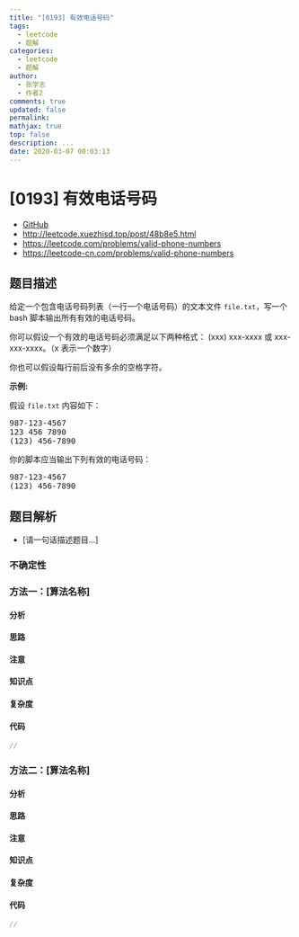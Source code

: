 ```yaml
---
title: "[0193] 有效电话号码"
tags:
  - leetcode
  - 题解
categories:
  - leetcode
  - 题解
author:
  - 张学志
  - 作者2
comments: true
updated: false
permalink:
mathjax: true
top: false
description: ...
date: 2020-03-07 00:03:13
---
```



# [0193] 有效电话号码
* [GitHub](https://github.com/algoboy101/LeetCodeCrowdsource/tree/master/_posts/QA/%5B0193%5D%20%E6%9C%89%E6%95%88%E7%94%B5%E8%AF%9D%E5%8F%B7%E7%A0%81.md)
* http://leetcode.xuezhisd.top/post/48b8e5.html
* https://leetcode.com/problems/valid-phone-numbers
* https://leetcode-cn.com/problems/valid-phone-numbers


## 题目描述

<p>给定一个包含电话号码列表（一行一个电话号码）的文本文件 <code>file.txt</code>，写一个 bash 脚本输出所有有效的电话号码。</p>

<p>你可以假设一个有效的电话号码必须满足以下两种格式： (xxx) xxx-xxxx 或&nbsp;xxx-xxx-xxxx。（x 表示一个数字）</p>

<p>你也可以假设每行前后没有多余的空格字符。</p>

<p><strong>示例:</strong></p>

<p>假设&nbsp;<code>file.txt</code>&nbsp;内容如下：</p>

<pre>987-123-4567
123 456 7890
(123) 456-7890
</pre>

<p>你的脚本应当输出下列有效的电话号码：</p>

<pre>987-123-4567
(123) 456-7890
</pre>



## 题目解析
* [请一句话描述题目...]

### 不确定性


### 方法一：[算法名称]

#### 分析

#### 思路

#### 注意

#### 知识点

#### 复杂度

#### 代码

```cpp
//
```


### 方法二：[算法名称]

#### 分析

#### 思路

#### 注意

#### 知识点

#### 复杂度

#### 代码

```cpp
//
```


